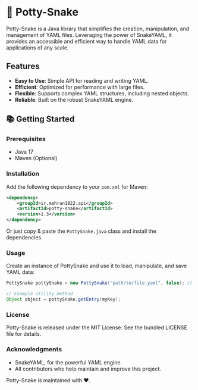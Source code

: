 # 🐍 Potty-Snake

Potty-Snake is a Java library that simplifies the creation, manipulation, and management of YAML files. Leveraging the power of SnakeYAML, it provides an accessible and efficient way to handle YAML data for applications of any scale.

## Features

- **Easy to Use**: Simple API for reading and writing YAML.
- **Efficient**: Optimized for performance with large files.
- **Flexible**: Supports complex YAML structures, including nested objects.
- **Reliable**: Built on the robust SnakeYAML engine.

## 📚 Getting Started

### Prerequisites

- Java 17
- Maven (Optional)

### Installation

Add the following dependency to your `pom.xml` for Maven:

```xml
<dependency>
    <groupId>ir.mehran1022.api</groupId>
    <artifactId>potty-snake</artifactId>
    <version>1.3</version>
</dependency>
```
Or just copy & paste the `PottySnake.java` class and install the dependencies.

### Usage

Create an instance of PottySnake and use it to load, manipulate, and save YAML data:

```java
PottySnake pottySnake = new PottySnake("path/to/file.yaml", false); // Non thread-safe

// Example utility method
Object object = pottySnake.getEntry(myKey);
```

### License

Potty-Snake is released under the MIT License. See the bundled LICENSE file for details.

### Acknowledgments

- SnakeYAML, for the powerful YAML engine.
- All contributors who help maintain and improve this project.

Potty-Snake is maintained with ♥.
